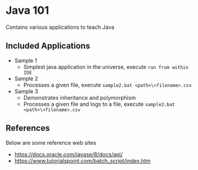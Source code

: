 Java 101
========
Contains various applications to teach Java

## Included Applications
* Sample 1
  * Simplest java application in the universe, execute `run from within IDE`
* Sample 2
  * Processes a given file, execute `sample2.bat <path>\<filename>.csv`
* Sample 3
  * Demonstrates inheritance and polymorphism
  * Processes a given file and logs to a file, execute `sample3.bat <path>\<filename>.csv`

## References
Below are some reference web sites
* https://docs.oracle.com/javase/8/docs/api/
* https://www.tutorialspoint.com/batch_script/index.htm
